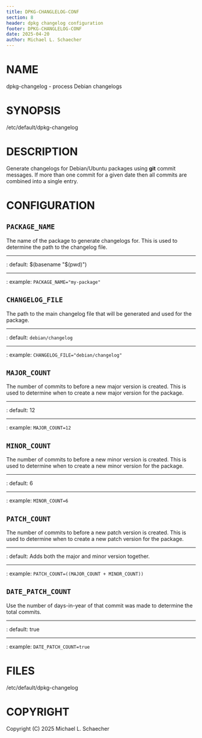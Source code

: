 ```yaml
---
title: DPKG-CHANGLELOG-CONF
section: 8
header: dpkg changelog configuration
footer: DPKG-CHANGLELOG-CONF
date: 2025-04-20
author: Michael L. Schaecher
---
```


# NAME

dpkg-changelog - process Debian changelogs

# SYNOPSIS

/etc/default/dpkg-changelog

# DESCRIPTION

Generate changelogs for Debian/Ubuntu packages using **git** commit messages. If more than one commit for a given date then all commits are combined into a single entry.

# CONFIGURATION

## `PACKAGE_NAME`

The name of the package to generate changelogs for. This is used to determine the path to the changelog file.

---

:   default: \$(basename "\$(pwd)")

---

:   example: `PACKAGE_NAME="my-package"`

## `CHANGELOG_FILE`

The path to the main changelog file that will be generated and used for the package.

---

:   default: `debian/changelog`

---

:   example: `CHANGELOG_FILE="debian/changelog"`

## `MAJOR_COUNT`

The number of commits to before a new major version is created. This is used to determine when to create a new major version for the package.

---

:   default: 12

---

:   example: `MAJOR_COUNT=12`

## `MINOR_COUNT`

The number of commits to before a new minor version is created. This is used to determine when to create a new minor version for the package.

---

:   default: 6

---

:   example: `MINOR_COUNT=6`

## `PATCH_COUNT`

The number of commits to before a new patch version is created. This is used to determine when to create a new patch version for the package.

---

:   default: Adds both the major and minor version together.

---

:   example: `PATCH_COUNT=((MAJOR_COUNT + MINOR_COUNT))`

## `DATE_PATCH_COUNT`

Use the number of days-in-year of that commit was made to determine the total commits.

---

:   default: true

---

:   example: `DATE_PATCH_COUNT=true`

# FILES

/etc/default/dpkg-changelog

# COPYRIGHT

Copyright (C) 2025 Michael L. Schaecher
